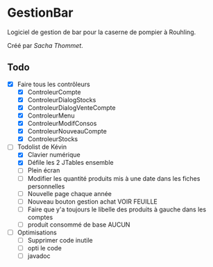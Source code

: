 # GestionBar

Logiciel de gestion de bar pour la caserne de pompier à Rouhling.

Créé par *Sacha Thommet*.

## Todo
* [x] Faire tous les contrôleurs
  * [x] ControleurCompte
  * [x] ControleurDialogStocks
  * [x] ControleurDialogVenteCompte
  * [x] ControleurMenu
  * [x] ControleurModifConsos
  * [x] ControleurNouveauCompte
  * [x] ControleurStocks

* [ ] Todolist de Kévin
  * [x] Clavier numérique
  * [x] Défile les 2 JTables ensemble
  * [ ] Plein écran
  * [ ] Modifier les quantité produits mis à une date dans les fiches personnelles
  * [ ] Nouvelle page chaque année
  * [ ] Nouveau bouton gestion achat VOIR FEUILLE
  * [ ] Faire que y'a toujours le libelle des produits à gauche dans les comptes
  * [ ] produit consommé de base AUCUN

* [ ] Optimisations
  * [ ] Supprimer code inutile
  * [ ] opti le code
  * [ ] javadoc
